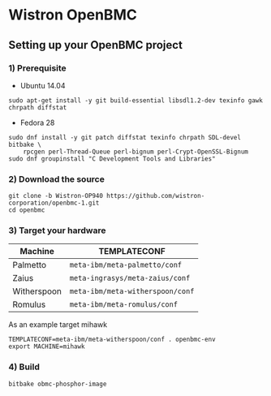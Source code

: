 # Wistron OpenBMC


## Setting up your OpenBMC project

### 1) Prerequisite
- Ubuntu 14.04

```
sudo apt-get install -y git build-essential libsdl1.2-dev texinfo gawk chrpath diffstat
```

- Fedora 28

```
sudo dnf install -y git patch diffstat texinfo chrpath SDL-devel bitbake \
    rpcgen perl-Thread-Queue perl-bignum perl-Crypt-OpenSSL-Bignum
sudo dnf groupinstall "C Development Tools and Libraries"
```
### 2) Download the source
```
git clone -b Wistron-OP940 https://github.com/wistron-corporation/openbmc-1.git
cd openbmc
```

### 3) Target your hardware

Machine | TEMPLATECONF
--------|---------
Palmetto | ```meta-ibm/meta-palmetto/conf```
Zaius| ```meta-ingrasys/meta-zaius/conf```
Witherspoon| ```meta-ibm/meta-witherspoon/conf```
Romulus| ```meta-ibm/meta-romulus/conf```


As an example target mihawk
```
TEMPLATECONF=meta-ibm/meta-witherspoon/conf . openbmc-env
export MACHINE=mihawk
```

### 4) Build

```
bitbake obmc-phosphor-image
```